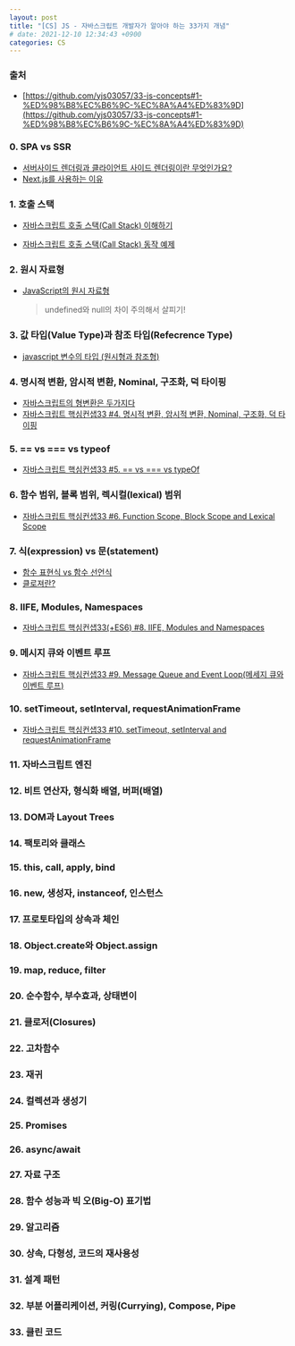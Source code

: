 ```yaml
---
layout: post
title: "[CS] JS - 자바스크립트 개발자가 알아야 하는 33가지 개념"
# date: 2021-12-10 12:34:43 +0900
categories: CS
---
```


### 출처

- [https://github.com/yjs03057/33-js-concepts#1-%ED%98%B8%EC%B6%9C-%EC%8A%A4%ED%83%9D](https://github.com/yjs03057/33-js-concepts#1-%ED%98%B8%EC%B6%9C-%EC%8A%A4%ED%83%9D)

### 0. SPA vs SSR

- [서버사이드 렌더링과 클라이언트 사이드 렌더링이란 무엇인가요?](https://oneroomtable.tistory.com/entry/%EC%84%9C%EB%B2%84-%EC%82%AC%EC%9D%B4%EB%93%9C-%EB%A0%8C%EB%8D%94%EB%A7%81%EA%B3%BC-%ED%81%B4%EB%9D%BC%EC%9D%B4%EC%96%B8%ED%8A%B8-%EC%82%AC%EC%9D%B4%EB%93%9C-%EB%A0%8C%EB%8D%94%EB%A7%81%EC%9D%B4%EB%9E%80-%EB%AC%B4%EC%97%87%EC%9D%B8%EA%B0%80%EC%9A%94#0h)
- [Next.js를 사용하는 이유](https://ivorycode.tistory.com/entry/Nextjs%EB%A5%BC-%EC%82%AC%EC%9A%A9%ED%95%98%EB%8A%94-%EC%9D%B4%EC%9C%A0)

### 1. 호출 스택

- [자바스크립트 호출 스택(Call Stack) 이해하기](https://new93helloworld.tistory.com/358)
- [자바스크립트 호출 스택(Call Stack) 동작 예제](https://new93helloworld.tistory.com/361)

  <!-- #### 자바스크립트 엔진

  ![image](https://user-images.githubusercontent.com/28949166/147654724-aa971999-3282-4456-98d8-3243d0a69689.png)

  - 메모리 힙(Memory Heap) — 객체는 힙, 대부분 구조화되지 않은 메모리 영역에 할당된다. 변수와 객체에 대한 모든 메모리 할당은 여기서 발생한다.
  - 호출 스택(Call Stack) — 코드가 실행될 때 호출 스택이 쌓인다.

  #### 실행환경(RunTime)

  ![image](https://user-images.githubusercontent.com/28949166/147654845-84de0b60-c032-4951-aea3-d012cb02e1b1.png)

  - 브라우저에는 자바스크립트 개발자가 사용하는 거의 모든 API가 있습니다(예: setTimeout ). 그러나 이런 API 들은 엔진에서 제공해주지 않습니다. 그렇다면 이 API들은 어디서 오는 걸까요?
    사실 브라우저는 단순히 엔진 하나만으로 구성되어 있지 않습니다. DOM, AJAX, setTimeout 등의 브라우저에서 제공하는 Web API라고 하는 것들이 있습니다. 또한 이러한 Web API의 호출을 통제하기 위한 Event Queue와 Event Loop도 존재합니다.

  #### 호출 스택

  ![image](https://user-images.githubusercontent.com/28949166/147654982-ed96cee1-1b0c-4cb2-aea8-7f6fb9cfd8de.png)

  - 단일 호출 스택이 있다는 뜻은 한 번에 하나의 일(Task)만 처리할 수 있다는 뜻입니다. 호출 스택이란 프로그램에서 우리가 어디에 있는지를 기본적으로 기록하는 데이터 구조입니다.
  - 단일 호출 스택의 문제점 : 단일 스레드에서 코드를 실행하는 것은 멀티 스레드 환경에서 발생하는 복잡한 시나리오(예: deadlocks)를 고려할 필요가 없으므로 매우 쉽습니다. 그러나 단일 스레드에서 실행하는 것도 상당히 제한적입니다. 자바스크립트에서는 하나의 호출 스택만 있기 때문에, 하나의 함수 처리가 엄청 느려서 다른 함수 실행에 지장을 줄 때는 어떻게 해야 할까요?
  - 스택오버플로우: 스택의 사이즈를 초과 했을 때 발생하는 오류
  - 예를 들어, 브라우저에서 복잡한 이미지 처리를 한다고 생각해봅시다. 앞서 배운 호출 스택의 동작 방식을 생각 해볼 때, 이미지 처리 작업 스택을 차지하고 있으면 자바스크립트는 후속 작업들을 처리할 수 없습니다. 단일 스레드, 단일 호출 스택이기 때문입니다.

  #### 비동기 콜백

  - 가장 쉬운 해결책은 비동기 콜백을 사용하는 것입니다. 즉, 우리의 코드 일부를 실행하고 나중에 실행될 콜백(함수)를 제공합니다. 비동기 콜백은 즉시가 아닌, 특수한 시점에 실행되므로 console.log와 같은 동기 함수와는 다르게 스택 안에 바로 push 될 필요가 없습니다. 그런데 스택이 아니라면 이 콜백 함수들은 누가 관리하는 걸까요? -->

### 2. 원시 자료형

- [JavaScript의 원시 자료형](https://tutorialpost.apptilus.com/code/posts/js/js09-primitive-data-type/)
  > undefined와 null의 차이 주의해서 살피기!

### 3. 값 타입(Value Type)과 참조 타입(Refecrence Type)

- [javascript 변수의 타입 (원시형과 참조형)](https://hanamon.kr/javascript-%EB%B3%80%EC%88%98%EC%9D%98-%ED%83%80%EC%9E%85-%EC%9B%90%EC%8B%9C%ED%98%95%EA%B3%BC-%EC%B0%B8%EC%A1%B0%ED%98%95/)

### 4. 명시적 변환, 암시적 변환, Nominal, 구조화, 덕 타이핑

<!-- - [JavaScript의 형변환](https://www.secmem.org/blog/2020/03/19/javascript-type-coercion/) -->

- [자바스크립트의 형변환은 두가지다](https://www.secmem.org/blog/2020/03/19/javascript-type-coercion/)
- [자바스크립트 핵심컨샙33 #4. 명시적 변환, 암시적 변환, Nominal, 구조화, 덕 타이핑](https://velog.io/@404/%EC%9E%90%EB%B0%94%EC%8A%A4%ED%81%AC%EB%A6%BD%ED%8A%B8-%ED%95%B5%EC%8B%AC%EC%BB%A8%EC%83%9933-4-%EB%AA%85%EC%8B%9C%EC%A0%81-%EB%B3%80%ED%99%98-%EC%95%94%EC%8B%9C%EC%A0%81-%EB%B3%80%ED%99%98-Nominal-%EA%B5%AC%EC%A1%B0%ED%99%94-%EB%8D%95-%ED%83%80%EC%9D%B4%ED%95%91Implicit-Explicit-Nominal-Structuring-and-Duck-Typing)

### 5. == vs === vs typeof

- [자바스크립트 핵심컨샙33 #5. == vs === vs typeOf](https://velog.io/@404/%EC%9E%90%EB%B0%94%EC%8A%A4%ED%81%AC%EB%A6%BD%ED%8A%B8-%ED%95%B5%EC%8B%AC%EC%BB%A8%EC%83%9933-4.-vs-vs-typeOf)

### 6. 함수 범위, 블록 범위, 렉시컬(lexical) 범위

- [자바스크립트 핵심컨샙33 #6. Function Scope, Block Scope and Lexical Scope](https://velog.io/@404/%EC%9E%90%EB%B0%94%EC%8A%A4%ED%81%AC%EB%A6%BD%ED%8A%B8-%ED%95%B5%EC%8B%AC%EC%BB%A8%EC%83%9933-6.-Function-Scope-Block-Scope-and-Lexical-Scope%ED%95%A8%EC%88%98-%EC%8A%A4%EC%BD%94%ED%94%84-%EB%B8%94%EB%A1%9D-%EC%8A%A4%EC%BD%94%ED%94%84-%EB%A0%89%EC%8B%9C%EC%BB%AC-%EC%8A%A4%EC%BD%94%ED%94%84)

### 7. 식(expression) vs 문(statement)

- [함수 표현식 vs 함수 선언식](https://velog.io/@bisu8018/%ED%95%A8%EC%88%98-%ED%91%9C%ED%98%84%EC%8B%9D-VS-%ED%95%A8%EC%88%98-%EC%84%A0%EC%96%B8%EC%8B%9D)
- [클로져란?](https://velog.io/@bisu8018/%EC%83%81%EC%8B%9D-closure)

### 8. IIFE, Modules, Namespaces

- [자바스크립트 핵심컨샙33(+ES6) #8. IIFE, Modules and Namespaces](https://velog.io/@404/%EC%9E%90%EB%B0%94%EC%8A%A4%ED%81%AC%EB%A6%BD%ED%8A%B8-%ED%95%B5%EC%8B%AC%EC%BB%A8%EC%83%9933ES6-8.-IIFE-Modules-and-Namespaces)

### 9. 메시지 큐와 이벤트 루프

- [자바스크립트 핵심컨샙33 #9. Message Queue and Event Loop(메세지 큐와 이벤트 루프)](https://velog.io/@404/%EC%9E%90%EB%B0%94%EC%8A%A4%ED%81%AC%EB%A6%BD%ED%8A%B8-%ED%95%B5%EC%8B%AC%EC%BB%A8%EC%83%9933-9.-Message-Queue-and-Event-Loop%EB%A9%94%EC%84%B8%EC%A7%80-%ED%81%90%EC%99%80-%EC%9D%B4%EB%B2%A4%ED%8A%B8-%EB%A3%A8%ED%94%84)

### 10. setTimeout, setInterval, requestAnimationFrame

- [자바스크립트 핵심컨샙33 #10. setTimeout, setInterval and requestAnimationFrame](https://velog.io/@404/%EC%9E%90%EB%B0%94%EC%8A%A4%ED%81%AC%EB%A6%BD%ED%8A%B8-%ED%95%B5%EC%8B%AC%EC%BB%A8%EC%83%9933-10.-setTimeout-setInterval-and-requestAnimationFrame)

### 11. 자바스크립트 엔진

### 12. 비트 연산자, 형식화 배열, 버퍼(배열)

### 13. DOM과 Layout Trees

### 14. 팩토리와 클래스

### 15. this, call, apply, bind

### 16. new, 생성자, instanceof, 인스턴스

### 17. 프로토타입의 상속과 체인

### 18. Object.create와 Object.assign

### 19. map, reduce, filter

### 20. 순수함수, 부수효과, 상태변이

### 21. 클로저(Closures)

### 22. 고차함수

### 23. 재귀

### 24. 컬렉션과 생성기

### 25. Promises

### 26. async/await

### 27. 자료 구조

### 28. 함수 성능과 빅 오(Big-O) 표기법

### 29. 알고리즘

### 30. 상속, 다형성, 코드의 재사용성

### 31. 설계 패턴

### 32. 부분 어플리케이션, 커링(Currying), Compose, Pipe

### 33. 클린 코드
